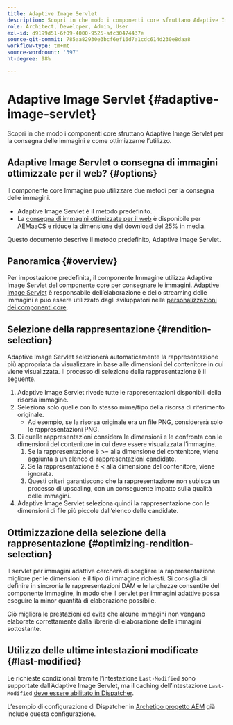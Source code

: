 ```yaml
---
title: Adaptive Image Servlet
description: Scopri in che modo i componenti core sfruttano Adaptive Image Servlet per la consegna delle immagini e come ottimizzarne l’utilizzo.
role: Architect, Developer, Admin, User
exl-id: d9199d51-6f09-4000-9525-afc30474437e
source-git-commit: 785aa82930e3bcf6ef16d7a1cdc614d230e8daa8
workflow-type: tm+mt
source-wordcount: '397'
ht-degree: 98%

---
```


# Adaptive Image Servlet {#adaptive-image-servlet}

Scopri in che modo i componenti core sfruttano Adaptive Image Servlet per la consegna delle immagini e come ottimizzarne l’utilizzo.

## Adaptive Image Servlet o consegna di immagini ottimizzate per il web? {#options}

Il componente core Immagine può utilizzare due metodi per la consegna delle immagini.

* Adaptive Image Servlet è il metodo predefinito.
* La [consegna di immagini ottimizzate per il web](/help/developing/web-optimized-image-delivery.md) è disponibile per AEMaaCS e riduce la dimensione del download del 25% in media.

Questo documento descrive il metodo predefinito, Adaptive Image Servlet.

## Panoramica {#overview}

Per impostazione predefinita, il componente Immagine utilizza Adaptive Image Servlet del componente core per consegnare le immagini. [Adaptive Image Servlet](https://github.com/adobe/aem-core-wcm-components/wiki/The-Adaptive-Image-Servlet) è responsabile dell’elaborazione e dello streaming delle immagini e può essere utilizzato dagli sviluppatori nelle [personalizzazioni dei componenti core](/help/developing/customizing.md).

## Selezione della rappresentazione {#rendition-selection}

Adaptive Image Servlet selezionerà automaticamente la rappresentazione più appropriata da visualizzare in base alle dimensioni del contenitore in cui viene visualizzata. Il processo di selezione della rappresentazione è il seguente.

1. Adaptive Image Servlet rivede tutte le rappresentazioni disponibili della risorsa immagine.
1. Seleziona solo quelle con lo stesso mime/tipo della risorsa di riferimento originale.
   * Ad esempio, se la risorsa originale era un file PNG, considererà solo le rappresentazioni PNG.
1. Di quelle rappresentazioni considera le dimensioni e le confronta con le dimensioni del contenitore in cui deve essere visualizzata l’immagine.
   1. Se la rappresentazione è >= alla dimensione del contenitore, viene aggiunta a un elenco di rappresentazioni candidate.
   1. Se la rappresentazione è &lt; alla dimensione del contenitore, viene ignorata.
   1. Questi criteri garantiscono che la rappresentazione non subisca un processo di upscaling, con un conseguente impatto sulla qualità delle immagini.
1. Adaptive Image Servlet seleziona quindi la rappresentazione con le dimensioni di file più piccole dall’elenco delle candidate.

## Ottimizzazione della selezione della rappresentazione {#optimizing-rendition-selection}

Il servlet per immagini adattive cercherà di scegliere la rappresentazione migliore per le dimensioni e il tipo di immagine richiesti. Si consiglia di definire in sincronia le rappresentazioni DAM e le larghezze consentite del componente Immagine, in modo che il servlet per immagini adattive possa eseguire la minor quantità di elaborazione possibile.

Ciò migliora le prestazioni ed evita che alcune immagini non vengano elaborate correttamente dalla libreria di elaborazione delle immagini sottostante.

## Utilizzo delle ultime intestazioni modificate {#last-modified}

Le richieste condizionali tramite l’intestazione `Last-Modified` sono supportate dall’Adaptive Image Servlet, ma il caching dell’intestazione `Last-Modified` [deve essere abilitato in Dispatcher](https://experienceleague.adobe.com/docs/experience-manager-dispatcher/using/configuring/dispatcher-configuration.html?lang=it#caching-http-response-headers).

L’esempio di configurazione di Dispatcher in [Archetipo progetto AEM](/help/developing/archetype/overview.md) già include questa configurazione.
